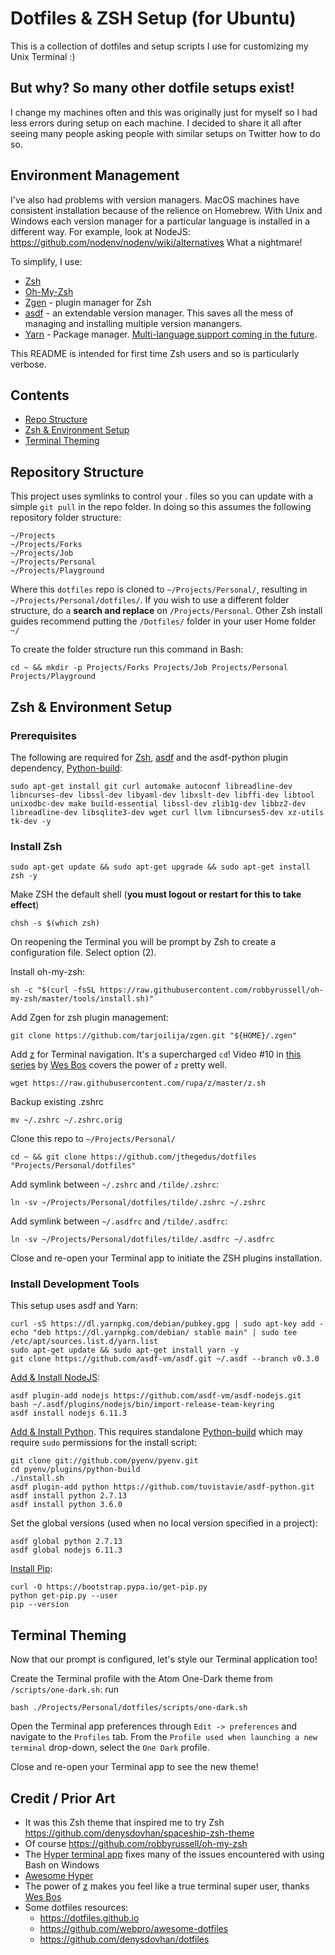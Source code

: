 # Dotfiles & ZSH Setup (for Ubuntu)
This is a collection of dotfiles and setup scripts I use for customizing my Unix Terminal :)

## But why? So many other dotfile setups exist!
I change my machines often and this was originally just for myself so I had less errors during setup on each machine. I decided to share it all after seeing many people asking people with similar setups on Twitter how to do so.

## Environment Management
I've also had problems with <any-lang> version managers. MacOS machines have consistent installation because of the relience on Homebrew. With Unix and Windows each version manager for a particular language is installed in a different way. For example, look at NodeJS: <https://github.com/nodenv/nodenv/wiki/alternatives> What a nightmare!

To simplify, I use:
*   [Zsh](http://www.zsh.org/)
*   [Oh-My-Zsh](https://github.com/robbyrussell/oh-my-zsh)
*   [Zgen](https://github.com/tarjoilija/zgen) - plugin manager for Zsh
*   [asdf](https://github.com/asdf-vm/asdf) - an extendable version manager. This saves all the mess of managing and installing multiple version manangers.
*   [Yarn](https://yarnpkg.com/) - Package manager. [Multi-language support coming in the future](https://github.com/yarnpkg/yarn/issues/3644).

This README is intended for first time Zsh users and so is particularly verbose.

## Contents
*   [Repo Structure](#repository-structure)
*   [Zsh & Environment Setup](#zsh-&-environment-setup)
*   [Terminal Theming](#terminal-theming)

## Repository Structure
This project uses symlinks to control your . files so you can update with a simple `git pull` in the repo folder. In doing so this assumes the following repository folder structure:
```
~/Projects
~/Projects/Forks
~/Projects/Job
~/Projects/Personal
~/Projects/Playground
```
Where this ``dotfiles`` repo is cloned to ``~/Projects/Personal/``, resulting in ``~/Projects/Personal/dotfiles/``. If you wish to use a different folder structure, do a **search and replace** on ``/Projects/Personal``. Other Zsh install guides recommend putting the ``/Dotfiles/`` folder in your user Home folder ``~/``

To create the folder structure run this command in Bash:
```shell
cd ~ && mkdir -p Projects/Forks Projects/Job Projects/Personal Projects/Playground
```

## Zsh & Environment Setup

### Prerequisites
The following are required for [Zsh](http://www.zsh.org/), [asdf](https://github.com/asdf-vm/asdf) and the asdf-python plugin dependency, [Python-build](https://github.com/pyenv/pyenv/tree/master/plugins/python-build#installing-as-a-standalone-program-advanced):
```shell
sudo apt-get install git curl automake autoconf libreadline-dev libncurses-dev libssl-dev libyaml-dev libxslt-dev libffi-dev libtool unixodbc-dev make build-essential libssl-dev zlib1g-dev libbz2-dev libreadline-dev libsqlite3-dev wget curl llvm libncurses5-dev xz-utils tk-dev -y
```

### Install Zsh
```shell
sudo apt-get update && sudo apt-get upgrade && sudo apt-get install zsh -y
```

Make ZSH the default shell (**you must logout or restart for this to take effect**)
```shell
chsh -s $(which zsh)
```

On reopening the Terminal you will be prompt by Zsh to create a configuration file. Select option (2).

Install oh-my-zsh:
```shell
sh -c "$(curl -fsSL https://raw.githubusercontent.com/robbyrussell/oh-my-zsh/master/tools/install.sh)"
```

Add Zgen for zsh plugin management:
```shell
git clone https://github.com/tarjoilija/zgen.git "${HOME}/.zgen"
```

Add [z](https://github.com/rupa/z) for Terminal navigation. It's a supercharged ``cd``! Video \#10 in [this series](https://commandlinepoweruser.com) by [Wes Bos](https://twitter.com/@wesbos) covers the power of ``z`` pretty well.
```shell
wget https://raw.githubusercontent.com/rupa/z/master/z.sh
```

Backup existing .zshrc
```shell
mv ~/.zshrc ~/.zshrc.orig
```

Clone this repo to ``~/Projects/Personal/``
```shell
cd ~ && git clone https://github.com/jthegedus/dotfiles "Projects/Personal/dotfiles"
```

Add symlink between ``~/.zshrc`` and ``/tilde/.zshrc``:
```shell
ln -sv ~/Projects/Personal/dotfiles/tilde/.zshrc ~/.zshrc
```

Add symlink between ``~/.asdfrc`` and ``/tilde/.asdfrc``:
```shell
ln -sv ~/Projects/Personal/dotfiles/tilde/.asdfrc ~/.asdfrc
```

Close and re-open your Terminal app to initiate the ZSH plugins installation.

### Install Development Tools
This setup uses asdf and Yarn:
```shell
curl -sS https://dl.yarnpkg.com/debian/pubkey.gpg | sudo apt-key add -
echo "deb https://dl.yarnpkg.com/debian/ stable main" | sudo tee /etc/apt/sources.list.d/yarn.list
sudo apt-get update && sudo apt-get install yarn -y
git clone https://github.com/asdf-vm/asdf.git ~/.asdf --branch v0.3.0
```

[Add & Install NodeJS](https://github.com/asdf-vm/asdf-nodejs#install):
```shell
asdf plugin-add nodejs https://github.com/asdf-vm/asdf-nodejs.git
bash ~/.asdf/plugins/nodejs/bin/import-release-team-keyring
asdf install nodejs 6.11.3
```

[Add & Install Python](https://github.com/tuvistavie/asdf-python#install). This requires standalone [Python-build](https://github.com/pyenv/pyenv/tree/master/plugins/python-build#installing-as-a-standalone-program-advanced) which may require `sudo` permissions for the install script:
```shell
git clone git://github.com/pyenv/pyenv.git
cd pyenv/plugins/python-build
./install.sh
asdf plugin-add python https://github.com/tuvistavie/asdf-python.git
asdf install python 2.7.13
asdf install python 3.6.0
```

Set the global versions (used when no local version specified in a project):
```shell
asdf global python 2.7.13
asdf global nodejs 6.11.3
```

[Install Pip](http://docs.aws.amazon.com/cli/latest/userguide/awscli-install-linux.html#awscli-install-linux-pip):
```shell
curl -O https://bootstrap.pypa.io/get-pip.py
python get-pip.py --user
pip --version
```

## Terminal Theming
Now that our prompt is configured, let's style our Terminal application too!

Create the Terminal profile with the Atom One-Dark theme from ``/scripts/one-dark.sh``: run
```shell
bash ./Projects/Personal/dotfiles/scripts/one-dark.sh
```
Open the Terminal app preferences through `Edit -> preferences` and navigate to the `Profiles` tab. From the `Profile used when launching a new terminal` drop-down, select the `One Dark` profile.

Close and re-open your Terminal app to see the new theme!

## Credit / Prior Art
*   It was this Zsh theme that inspired me to try Zsh <https://github.com/denysdovhan/spaceship-zsh-theme>
*   Of course <https://github.com/robbyrussell/oh-my-zsh>
*   The [Hyper terminal app](https://hyper.is) fixes many of the issues encountered with using Bash on Windows
*   [Awesome Hyper](https://github.com/bnb/awesome-hyper)
*   The power of [z](https://github.com/rupa/z/) makes you feel like a true terminal super user, thanks [Wes Bos](https://twitter.com/@wesbos)
*   Some dotfiles resources:
    *   <https://dotfiles.github.io>
    *   <https://github.com/webpro/awesome-dotfiles>
    *   <https://github.com/denysdovhan/dotfiles>
